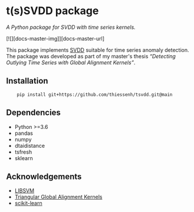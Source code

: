 # t(s)SVDD package
_A Python package for SVDD with time series kernels._

[![][docs-master-img]][docs-master-url]

This package implements [SVDD](https://en.wikipedia.org/wiki/One-class_classification) suitable for time series anomaly detection. The package was developed as part of my master's thesis _“Detecting Outlying Time Series with Global Alignment Kernels”_.

## Installation
```shell
	pip install git+https://github.com/thiessenh/tsvdd.git@main
```
## Dependencies

- Python >=3.6
- pandas
- numpy 
- dtaidistance
- tsfresh
- sklearn
## Acknowledgements
- [LIBSVM](https://www.csie.ntu.edu.tw/~cjlin/libsvm/)
- [Triangular Global Alignment Kernels](https://marcocuturi.net/GA.html)
- [scikit-learn](https://scikit-learn.org/)


[docs-img]: https://img.shields.io/badge/docs-master-blue.svg
[docs-url]: https://thiessenh.github.io/tsvdd/
